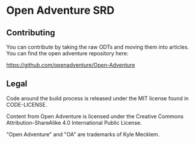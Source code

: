 # Open Adventure SRD

## Contributing

You can contribute by taking the raw ODTs and moving them into articles. You can find the open adventure repository here:

https://github.com/openadventure/Open-Adventure

## Legal

Code around the build process is released under the MIT license found in CODE-LICENSE.

Content from Open Adventure is licensed under the Creative Commons Attribution-ShareAlike 4.0 International Public License.

"Open Adventure" and "OA" are trademarks of Kyle Mecklem.